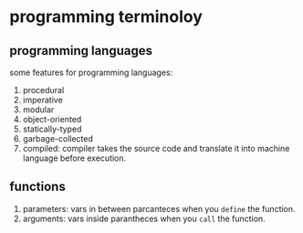 # programming terminoloy

## programming languages 
some features for programming languages:
1. procedural
2. imperative
3. modular
4. object-oriented
5. statically-typed
6. garbage-collected
6. compiled: compiler takes the source code and translate it into machine language before execution.



## functions
1. parameters: vars in between parcanteces when you `define` the function.
2. arguments: vars inside parantheces when you `call` the function.
